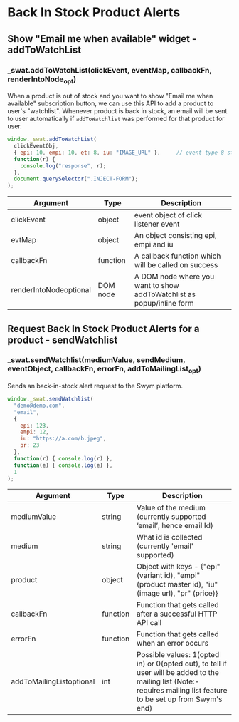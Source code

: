 # Back In Stock Product Alerts

## Show "Email me when available" widget <span class="hidden"> - addToWatchList</span>

### _swat.addToWatchList(clickEvent, eventMap, callbackFn, renderIntoNode<sub class="subscript">opt</sub>)

When a product is out of stock and you want to show "Email me when available" subscription button, we can use this API to add a product to user's "watchlist". Whenever product is back in stock, an email will be sent to user automatically if `addToWatchlist` was performed for that product for user.

```javascript
window._swat.addToWatchList(
  clickEventObj,
  { epi: 10, empi: 10, et: 8, iu: "IMAGE_URL" },     // event type 8 stands for registering a "notify me" event.
  function(r) {
    console.log("response", r);
  },
  document.querySelector(".INJECT-FORM");
);
```

Argument | Type | Description
--------- | ------- | -----------
clickEvent | object | event object of click listener event
evtMap | object | An object consisting epi, empi and iu
callbackFn | function | A callback function which will be called on success
renderIntoNode<span>optional</span> | DOM node | A DOM node where you want to show addToWatchlist as popup/inline form


## Request Back In Stock Product Alerts for a product <span class="hidden"> - sendWatchlist</span>

### _swat.sendWatchlist(mediumValue, sendMedium, eventObject, callbackFn, errorFn, addToMailingList<sub class="subscript">opt</sub>)

Sends an back-in-stock alert request to the Swym platform.

```javascript
window._swat.sendWatchlist(
  "demo@demo.com",
  "email",
  {
    epi: 123,
    empi: 12,
    iu: "https://a.com/b.jpeg",
    pr: 23
  },
  function(r) { console.log(r) },
  function(e) { console.log(e) },
  1
);
```

Argument | Type | Description
--------- | ------- | -----------
mediumValue | string | Value of the medium (currently supported ‘email’, hence email Id)
medium | string | What id is collected (currently 'email' supported)
product | object | Object with keys - {"epi" (variant id), "empi" (product master id), "iu" (image url), "pr" (price)}
callbackFn | function | Function that gets called after a successful HTTP API call
errorFn | function | Function that gets called when an error occurs
addToMailingList<span>optional</span> | int | Possible values: 1(opted in) or 0(opted out), to tell if user will be added to the mailing list (Note:- requires mailing list feature to be set up from Swym's end)
